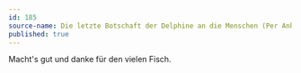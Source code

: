 ```yaml
---
id: 185
source-name: Die letzte Botschaft der Delphine an die Menschen (Per Anhalter durch die Galaxis)
published: true
---
```

 Macht's gut und danke für den vielen Fisch.

